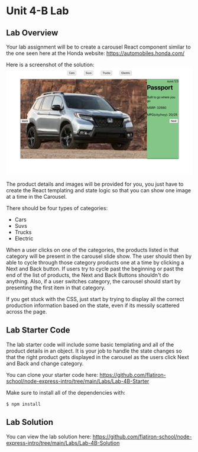 # Unit 4-B Lab

## Lab Overview

Your lab assignment will be to create a carousel React component similar to the one seen here at the Honda website:
https://automobiles.honda.com/

Here is a screenshot of the solution:
![carousel](./images/carousel.png)

The product details and images will be provided for you, you just have to create the React templating and state logic so that you can show one image at a time in the Carousel. 

There should be four types of categories:
* Cars
* Suvs
* Trucks
* Electric

When a user clicks on one of the categories, the products listed in that category will be present in the carousel slide show. The user should then by able to cycle through those category products one at a time by clicking a Next and Back button. If users try to cycle past the beginning or past the end of the list of products, the Next and Back Buttons shouldn't do anything. Also, if a user switches category, the carousel should start by presenting the first item in that category.

If you get stuck with the CSS, just start by trying to display all the correct production information based on the state, even if its messily scattered across the page.


## Lab Starter Code

The lab starter code will include some basic templating and all of the product details in an object. It is your job to handle the state changes so that the right product gets displayed in the carousel as the users click Next and Back and change category.

You can clone your starter code here:
https://github.com/flatiron-school/node-express-intro/tree/main/Labs/Lab-4B-Starter

Make sure to install all of the dependencies with:
```
$ npm install
```

## Lab Solution
You can view the lab solution here:
https://github.com/flatiron-school/node-express-intro/tree/main/Labs/Lab-4B-Solution
